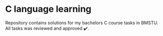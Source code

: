 # C language learning
Repository contains solutions for my bachelors C course tasks in BMSTU. All tasks was reviewed and approved :heavy_check_mark:.
